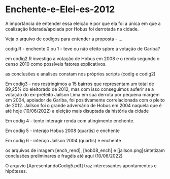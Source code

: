 # Enchente-e-Elei-es-2012
A importância de entender essa eleição é por que ela foi a única em que a coalização liderada/apoiada por Hobus foi derrotada na cidade.

Veja o arquivo de codigos para entender a proposta - ...


codig.R - enchente 0 ou 1 - teve ou não efeito spbre a votação de Gariba?


em codig2.R investigo a votação de Hobus em 2008  e o renda segundo o censo 2010 como possíveis fatores explicativos.


as conclusões e analises constam nos próprios scripts (codig e codig2)


Em codig3 - nos restringimos a 15 bairros que representam um total de 89,25% do eleitorado de 2012, mas com isso conseguimos auferir se a votação do ex-prefeito Jaílson Lima em sua derrota por pequena margem em 2004, apoiador de Gariba, foi positivamente correlacionada com o pleito de 2012. Jaílson foi o grande adversário de Hobus em 2004 naquela que é até hoje (10/06/2022) a eleição mais disuptada da história da cidade 

Em codig 4 - tento interagir renda com atingimento enchente.


Em codig 5 - interajo Hobus 2008 (quartis) e enchente

Em codig 6 - interajo Jailson 2004 (quartis) e enchente 

os arquivos de imagem [ench_rend], [hob08_ench]  e [jailson.png]sintetizam conclusões preliminares e fragéis até aqui (10/06/2022)

O arquvio [ApresentandoCodig5.pdf] traz interessantes apontamentos e hipóteses.
